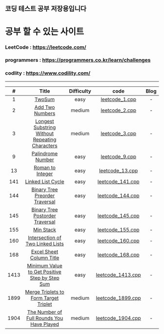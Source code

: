 ## 코딩 테스트 공부 저장용입니다

# 공부 할 수 있는 사이트

### LeetCode : https://leetcode.com/

### programmers : https://programmers.co.kr/learn/challenges

### codlity : https://www.codility.com/

---

|  #   |                                                              Title                                                              | Difficulty |                               code                                | Blog |
| :--: | :-----------------------------------------------------------------------------------------------------------------------------: | :--------: | :---------------------------------------------------------------: | :--: |
|  1   |                                        [TwoSum](https://leetcode.com/problems/two-sum/)                                         |    easy    |    [leetcode_1.cpp](LeetCode/LeetCode/LeetCode/LeetCode/leetcode_1.cpp)    |  -   |
|  2   |                                [Add Two Numbers](https://leetcode.com/problems/add-two-numbers)                                 |   medium   |    [leetcode_2.cpp](LeetCode/LeetCode/LeetCode/LeetCode/leetcode_2.cpp)    |  -   |
|  3   | [Longest Substring Without Repeating Characters](https://leetcode.com/problems/longest-substring-without-repeating-characters)  |   medium   |    [leetcode_3.cpp](LeetCode/LeetCode/LeetCode/LeetCode/leetcode_3.cpp)    |  -   |
|  9   |                              [Palindrome Number](https://leetcode.com/problems/palindrome-number/)                              |    easy    |    [leetcode_9.cpp](LeetCode/LeetCode/LeetCode/LeetCode/leetcode_9.cpp)    |  -   |
|  13  |                               [Roman to Integer](https://leetcode.com/problems/roman-to-integer/)                               |    easy    |   [leetcode_13.cpp](LeetCode/LeetCode/LeetCode/LeetCode/leetcode_13.cpp)   |  -   |
| 141  |                              [Linked List Cycle](https://leetcode.com/problems/linked-list-cycle/)                              |    easy    |  [leetcode_141.cpp](LeetCode/LeetCode/LeetCode/LeetCode/leetcode_141.cpp)  |  -   |
| 144  |                 [Binary Tree Preorder Traversal](https://leetcode.com/problems/binary-tree-preorder-traversal/)                 |    easy    |  [leetcode_144.cpp](LeetCode/LeetCode/LeetCode/LeetCode/leetcode_144.cpp)  |  -   |
| 145  |                [Binary Tree Postorder Traversal](https://leetcode.com/problems/binary-tree-postorder-traversal/)                |    easy    |  [leetcode_145.cpp](LeetCode/LeetCode/LeetCode/LeetCode/leetcode_145.cpp)  |  -   |
| 155  |                                      [Min Stack](https://leetcode.com/problems/min-stack/)                                      |    easy    |  [leetcode_155.cpp](LeetCode/LeetCode/LeetCode/LeetCode/leetcode_155.cpp)  |  -   |
| 160  |               [Intersection of Two Linked Lists](https://leetcode.com/problems/intersection-of-two-linked-lists/)               |    easy    |  [leetcode_160.cpp](LeetCode/LeetCode/LeetCode/LeetCode/leetcode_160.cpp)  |  -   |
| 168  |                       [Excel Sheet Column Title](https://leetcode.com/problems/excel-sheet-column-title/)                       |    easy    |  [leetcode_168.cpp](LeetCode/LeetCode/LeetCode/LeetCode/leetcode_168.cpp)  |  -   |
| 1413 | [Minimum Value to Get Positive Step by Step Sum](https://leetcode.com/problems/minimum-value-to-get-positive-step-by-step-sum/) |    easy    | [leetcode_1413.cpp](LeetCode/LeetCode/LeetCode/LeetCode/leetcode_1413.cpp) |  -   |
| 1899 |          [Merge Triplets to Form Target Triplet](https://leetcode.com/problems/merge-triplets-to-form-target-triplet/)          |   medium   | [leetcode_1899.cpp](LeetCode/LeetCode/LeetCode/LeetCode/leetcode_1899.cpp) |  -   |
| 1904 |      [The Number of Full Rounds You Have Played](https://leetcode.com/problems/the-number-of-full-rounds-you-have-played/)      |   medium   | [leetcode_1904.cpp](LeetCode/LeetCode/LeetCode/LeetCode/leetcode_1904.cpp) |  -   |

